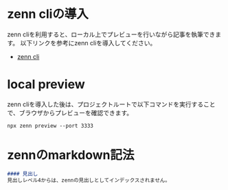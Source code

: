 # zenn cliの導入
zenn cliを利用すると、ローカル上でプレビューを行いながら記事を執筆できます。
以下リンクを参考にzenn cliを導入してください。

- [zenn cli](https://zenn.dev/zenn/articles/install-zenn-cli)

# local preview
zenn cliを導入した後は、プロジェクトルートで以下コマンドを実行することで、ブラウザからプレビューを確認できます。

``` shell
npx zenn preview --port 3333
```


# zennのmarkdown記法

``` markdown
#### 見出し
見出しレベル4からは、zennの見出しとしてインデックスされません。
```